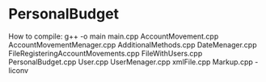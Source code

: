 # PersonalBudget

How to compile:
g++ -o main main.cpp AccountMovement.cpp AccountMovementMenager.cpp AdditionalMethods.cpp DateMenager.cpp FileRegisteringAccountMovements.cpp FileWithUsers.cpp PersonalBudget.cpp User.cpp UserMenager.cpp xmlFile.cpp Markup.cpp -liconv